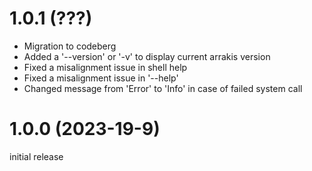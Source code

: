 # 1.0.1 (???)

- Migration to codeberg
- Added a '--version' or '-v' to display current arrakis version
- Fixed a misalignment issue in shell help
- Fixed a misalignment issue in '--help'
- Changed message from 'Error' to 'Info' in case of failed system call

# 1.0.0 (2023-19-9)

initial release

